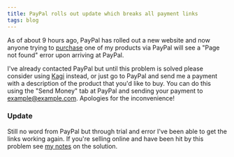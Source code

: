 ```yaml
---
title: PayPal rolls out update which breaks all payment links
tags: blog
---
```


As of about 9 hours ago, PayPal has rolled out a new website and now anyone trying to [purchase](https://typechecked.net/a/store/) one of my products via PayPal will see a "Page not found" error upon arriving at PayPal.

I've already contacted PayPal but until this problem is solved please consider using [Kagi](https://typechecked.net/s/kagi/) instead, or just go to PayPal and send me a payment with a description of the product that you'd like to buy. You can do this using the "Send Money" tab at PayPal and sending your payment to <example@example.com>. Apologies for the inconvenience!

### Update

Still no word from PayPal but through trial and error I've been able to get the links working again. If you're selling online and have been hit by this problem see [my notes](http://typechecked.net/a/about/wincent/weblog/archives/2007/10/paypal_breakage.php) on the solution.
